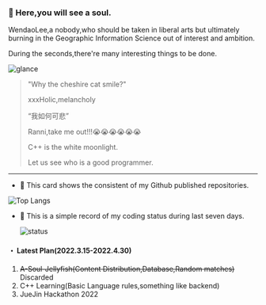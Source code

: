 ### :ghost: Here,you will see a soul.​

WendaoLee,a nobody,who should be taken in liberal arts but ultimately burning in the Geographic Information Science out of interest and ambition.

During the seconds,there're many interesting things to be done.

![glance](https://github-readme-stats-wendaolee.vercel.app/api?username=WendaoLee&theme=tokyonight&show_icons=true)

> "Why the cheshire cat smile?"
>
> xxxHolic,melancholy
>
> “我如何可悲”
>
> Ranni,take me out!!!😭😭😭😭😭😭
>
> C++ is the white moonlight.
>
> Let us see who is a good programmer.

***

- :sunflower: This card shows the consistent of my Github published repositories.

![Top Langs](https://github-readme-stats-wendaolee.vercel.app/api/top-langs/?username=WendaoLee&layout=compact&theme=dark)

- :seedling: This is a simple record of my coding status during last seven days.

  ![status](https://github-readme-stats-wendaolee.vercel.app/api/wakatime?username=WendaoLee&layout=compact&theme=dark)

#### ・ Latest Plan(2022.3.15-2022.4.30)

1. ~~A-Soul-Jellyfish(Content Distribution,Database,Random matches)~~ Discarded
2. C++ Learning(Basic Language rules,something like backend)
3. JueJin Hackathon 2022

